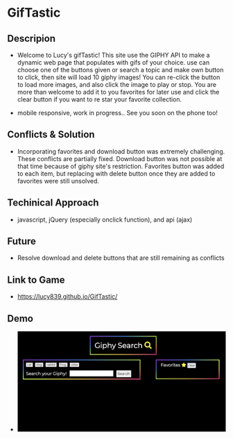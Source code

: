 # GifTastic

## Descripion

-   Welcome to Lucy's gifTastic!
    This site use the GIPHY API to make a dynamic web page that populates with gifs of your choice. 
    use can choose one of the buttons given or search a topic and make own button to click, then
    site will load 10 giphy images!
    You can re-click the button to load more images, and also click the image to play or stop.
    You are more than welcome to add it to you favorites for later use and 
    click the clear button if you want to re star your favorite collection.

-   mobile responsive, work in progress.. See you soon on the phone too!

## Conflicts & Solution
-   Incorporating favorites and download button was extremely challenging. These conflicts are partially fixed. 
    Download button was not possible at that time because of giphy site's restriction. Favorites button was added to 
    each item, but replacing with delete button once they are added to favorites were still unsolved. 

## Techinical Approach
-   javascript, jQuery (especially onclick function), and api (ajax) 

## Future
-   Resolve download and delete buttons that are still remaining as conflicts

## Link to Game
-   https://lucy839.github.io/GifTastic/

## Demo
- ![Alt text](assets/images/demo.png?raw=true  "demo")  


